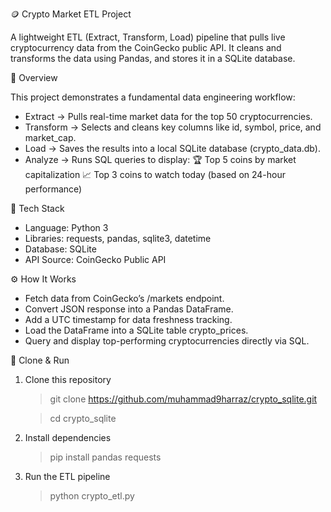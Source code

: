 🪙 Crypto Market ETL Project

A lightweight ETL (Extract, Transform, Load) pipeline that pulls live cryptocurrency data from the CoinGecko public API. It cleans and transforms the data using Pandas, and stores it in a SQLite database.

🚀 Overview

This project demonstrates a fundamental data engineering workflow:

- Extract → Pulls real-time market data for the top 50 cryptocurrencies.
- Transform → Selects and cleans key columns like id, symbol, price, and market_cap.
- Load → Saves the results into a local SQLite database (crypto_data.db).
- Analyze → Runs SQL queries to display:
  🏆 Top 5 coins by market capitalization
  📈 Top 3 coins to watch today (based on 24-hour performance)

🧠 Tech Stack

- Language: Python 3
- Libraries: requests, pandas, sqlite3, datetime
- Database: SQLite
- API Source: CoinGecko Public API

⚙️ How It Works

- Fetch data from CoinGecko’s /markets endpoint.
- Convert JSON response into a Pandas DataFrame.
- Add a UTC timestamp for data freshness tracking.
- Load the DataFrame into a SQLite table crypto_prices.
- Query and display top-performing cryptocurrencies directly via SQL.

💾 Clone & Run

1. Clone this repository

   > git clone https://github.com/muhammad9harraz/crypto_sqlite.git

   > cd crypto_sqlite

2. Install dependencies

   > pip install pandas requests

3. Run the ETL pipeline

   > python crypto_etl.py
